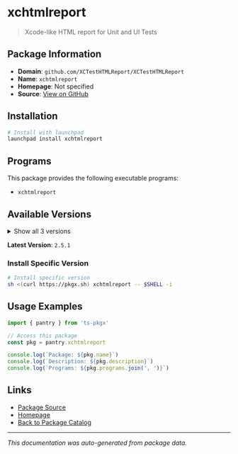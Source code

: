# xchtmlreport

> Xcode-like HTML report for Unit and UI Tests

## Package Information

- **Domain**: `github.com/XCTestHTMLReport/XCTestHTMLReport`
- **Name**: `xchtmlreport`
- **Homepage**: Not specified
- **Source**: [View on GitHub](https://github.com/pkgxdev/pantry/tree/main/projects/github.com/XCTestHTMLReport/XCTestHTMLReport/package.yml)

## Installation

```bash
# Install with launchpad
launchpad install xchtmlreport
```

## Programs

This package provides the following executable programs:

- `xchtmlreport`

## Available Versions

<details>
<summary>Show all 3 versions</summary>

- `2.5.1`, `2.5.0`, `2.4.2`

</details>

**Latest Version**: `2.5.1`

### Install Specific Version

```bash
# Install specific version
sh <(curl https://pkgx.sh) xchtmlreport -- $SHELL -i
```

## Usage Examples

```typescript
import { pantry } from 'ts-pkgx'

// Access this package
const pkg = pantry.xchtmlreport

console.log(`Package: ${pkg.name}`)
console.log(`Description: ${pkg.description}`)
console.log(`Programs: ${pkg.programs.join(', ')}`)
```

## Links

- [Package Source](https://github.com/pkgxdev/pantry/tree/main/projects/github.com/XCTestHTMLReport/XCTestHTMLReport/package.yml)
- [Homepage](#)
- [Back to Package Catalog](../../package-catalog.md)

---

*This documentation was auto-generated from package data.*
